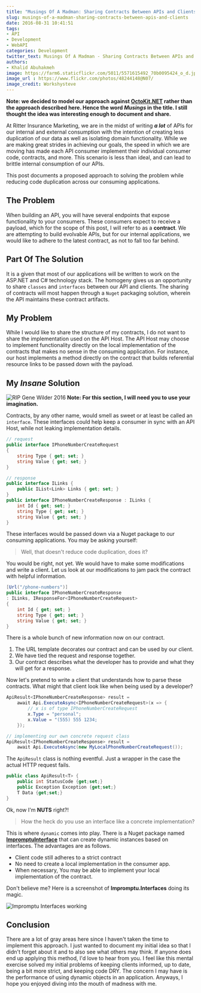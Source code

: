 ```yaml
---
title: "Musings Of A Madman: Sharing Contracts Between APIs and Clients"
slug: musings-of-a-madman-sharing-contracts-between-apis-and-clients
date: 2016-08-31 10:41:51
tags: 
- API
- Development
- WebAPI
categories: Development
twitter_text: Musings Of A Madman - Sharing Contracts Between APIs and Clients
authors: 
- Khalid Abuhakmeh
image: https://farm6.staticflickr.com/5011/5571615492_70b0095424_o_d.jpg
image_url : https://www.flickr.com/photos/48244148@N07/
image_credit: Workshysteve
---
```


**Note: we decided to model our approach against [OctoKit.NET](https://github.com/octokit/octokit.net) rather than the approach described here. Hence the word *Musings* in the title. I still thought the idea was interesting enough to document and share.**

At Ritter Insurance Marketing, we are in the midst of writing ***a lot*** of APIs for our internal and external consumption with the intention of creating less duplication of our data as well as isolating domain functionality. While we are making great strides in achieving our goals, the speed in which we are moving has made each API consumer implement their individual consumer code, contracts, and more. This scenario is less than ideal, and can lead to brittle internal consumption of our APIs.

This post documents a proposed approach to solving the problem while reducing code duplication across our consuming applications.

## The Problem

When building an API, you will have several endpoints that expose functionality to your consumers. These consumers expect to receive a payload, which for the scope of this post, I will refer to as a **contract**. We are attempting to build evolvable APIs, but for our internal applications, we would like to adhere to the latest contract, as not to fall too far behind.

## Part Of The Solution

It is a given that most of our applications will be written to work on the ASP.NET and C# technology stack. The homogeny gives us an opportunity to share `classes` and `interfaces` between our API and clients. The sharing of contracts will most happen through a `Nuget` packaging solution, wherein the API maintains these contract artifacts.

## My Problem

While I would like to share the structure of my contracts, I do not want to share the implementation used on the API Host. The API Host may choose to implement functionality directly on the local implementation of the contracts that makes no sense in the consuming application. For instance, our host implements a method directly on the contract that builds referential resource links to be passed down with the payload.

## My *Insane* Solution

![RIP Gene Wilder 2016](http://i.giphy.com/eLAHxY9cYXdO8.gif)
**Note: For this section, I will need you to use your imagination.**

Contracts, by any other name, would smell as sweet or at least be called an `interface`. These interfaces could help keep a consumer in sync with an API Host, while not leaking implementation details.

```csharp
// request
public interface IPhoneNumberCreateRequest
{
    string Type { get; set; }    
    string Value { get; set; }
}

// response
public interface ILinks {
    public IList<Link> Links { get; set; } 
}
public interface IPhoneNumberCreateResponse : ILinks {
    int Id { get; set; }
    string Type { get; set; }
    string Value { get; set; }
}
```

These interfaces would be passed down via a Nuget package to our consuming applications. You may be asking yourself:

> Well, that doesn't reduce code duplication, does it?

You would be right, not yet. We would have to make some modifications and write a client. Let us look at our modifications to jam pack the contract with helpful information.

```csharp
[Url("/phone-numbers")]
public interface IPhoneNumberCreateResponse 
: ILinks, IResponseFor<IPhoneNumberCreateRequest>
{
    int Id { get; set; }
    string Type { get; set; }
    string Value { get; set; }
}
```

There is a whole bunch of new information now on our contract.

1. The URL template decorates our contract and can be used by our client.
2. We have tied the request and response together.
3. Our contract describes what the developer has to provide and what they will get for a response.

Now let's pretend to write a client that understands how to parse these contracts. What might that client look like when being used by a developer?

```csharp
ApiResult<IPhoneNumberCreateResponse> result = 
    await Api.ExecuteAsync<IPhoneNumberCreateRequest>(x => {
        // x is of type IPhoneNumberCreateRequest
        x.Type = "personal";
        x.Value = "(555) 555 1234;
    });

// implementing our own concrete request class
ApiResult<IPhoneNumberCreateResponse> result =
    await Api.ExecuteAsync(new MyLocalPhoneNumberCreateRequest());
```

The `ApiResult` class is nothing eventful. Just a wrapper in the case the actual HTTP request fails.

```csharp
public class ApiResult<T> {
    public int StatusCode {get;set;}
    public Exception Exception {get;set;}
    T Data {get;set;}
}
```

Ok, now I'm **NUTS** right?!

> How the heck do you use an interface like a concrete implementation?

This is where `dynamic` comes into play. There is a Nuget package named **[ImpromptuInterface](https://www.nuget.org/packages/ImpromptuInterface/)** that can create dynamic instances based on interfaces. The advantages are as follows.

- Client code still adheres to a strict contract
- No need to create a local implementation in the consumer app.
- When necessary, You may be able to implement your local implementation of the contract.

Don't believe me? Here is a screenshot of **Impromptu.Interfaces** doing its magic.

![Impromptu Interfaces working](/images/impromptu-interfaces-working.png)

## Conclusion

There are a lot of gray areas here since I haven't taken the time to implement this approach. I just wanted to document my initial idea so that I didn't forget about it and to also see what others may think. If anyone does end up applying this method, I'd love to hear from you. I feel like this mental exercise solved my initial problems of keeping clients informed, up to date, being a bit more strict, and keeping code DRY. The concern I may have is the performance of using dynamic objects in an application. Anyways, I hope you enjoyed diving into the mouth of madness with me.



